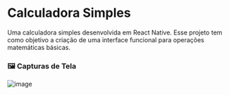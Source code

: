 # Calculadora Simples
Uma calculadora simples desenvolvida em React Native. Esse projeto tem como objetivo a criação de uma interface funcional para operações matemáticas básicas.

### 🖼️ Capturas de Tela
![image](https://github.com/user-attachments/assets/3e4546a3-1d8c-404b-98ef-3234645e7bf1)
